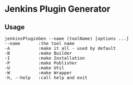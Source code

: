 # Jenkins Plugin Generator

## Usage
<pre>
jenkinsPluginGen --name (toolName) [options ...]  
--name       :the tool name  
-A           :make it all - used by default  
-B           :make Builder  
-I           :make Installation  
-P           :make Publisher  
-U           :make Util  
-W           :make Wrapper  
-h, --help   :call help and exit  
</p>
